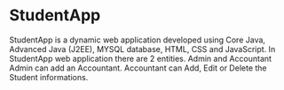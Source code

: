 # StudentApp
StudentApp is a dynamic web application developed using Core Java, Advanced Java (J2EE), MYSQL database, HTML, CSS and JavaScript.
In StudentApp web application there are 2 entities. Admin and Accountant
Admin can add an Accountant. Accountant can Add, Edit or Delete the Student informations.
